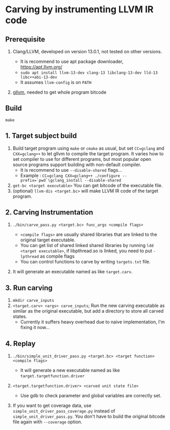 # Carving by instrumenting LLVM IR code

## Prerequisite

1. Clang/LLVM, developed on version 13.0.1, not tested on other versions.
    * It is recommend to use apt package downloader, https://apt.llvm.org/
    * `sudo apt install llvm-13-dev clang-13 libclang-13-dev lld-13 libc++abi-13-dev`
    * It assumes `llvm-config` is on `PATH`

2. [gllvm](https://github.com/SRI-CSL/gllvm), needed to get whole program bitcode

## Build
  `make`

## 1. Target subject build

1. Build target program using `make` or `cmake` as usual, but set `CC=gclang` and `CXX=gclang++` to let gllvm to compile the target program. It varies how to set compiler to use for different programs, but most popular open source programs support building with non-default compiler.
    * It is recommend to use `--disable-shared` flags...
    * Example : ``CC=gclang CXX=gclang++ ./configure --prefix=`pwd`\gclang_install --disable-shared``
2. `get-bc <target executable>` You can get bitcode of the executable file.
3. (optional) `llvm-dis <target.bc>` will make LLVM IR code of the target program.

## 2. Carving Instrumentation

1. `./bin/carve_pass.py <target.bc> func_args <compile flags>`
    * `<compile flags>` are usually shared libraries that are linked to the original target executable.
    * You can get list of shared linked shared libraries by running `ldd <target executable>`, if libpthread.so is linked, you need to put `-lpthread` as compile flags
    * You can control functions to carve by writing `targets.txt` file.

2. It will generate an executable named as like `target.carv`.

## 3. Run carving

1. `mkdir carve_inputs`
2. `<target.carv> <args> carve_inputs`; Run the new carving executable as similar as the original executable, but add a directory to store all carved states.
    * Currently it suffers heavy overhead due to naive implementation, I'm fixing it now...

## 4. Replay

1. `./bin/simple_unit_driver_pass.py <target.bc> <target function> <compile flags>`
    * It will generate a new executable named as like `target.targetfunction.driver`
2. `<target.targetfunction.driver> <carved unit state file>`
    * Use gdb to check parameter and global variables are correctly set.

3. If you want to get coverage data, use `simple_unit_driver_pass_coverage.py` instead of `simple_unit_driver_pass.py`. You don't have to build the original bitcode file again with `--coverage` option.

